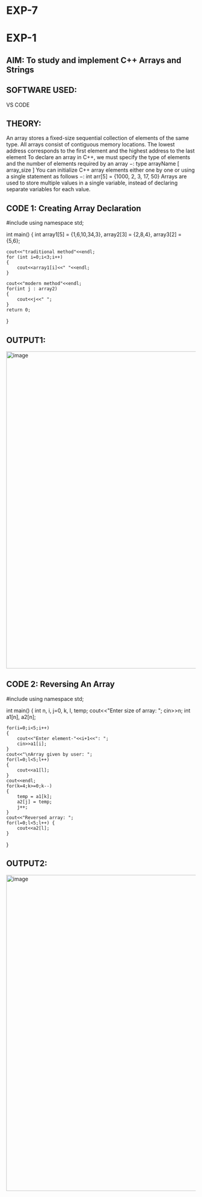 # EXP-7
# EXP-1
## AIM: To study and implement C++ Arrays and Strings

## SOFTWARE USED: 

VS CODE

## THEORY:

An array stores a fixed-size sequential collection of elements of the same type. All arrays consist of contiguous memory locations. The lowest address corresponds to the first element and the highest address to the last element To declare an array in C++, we must specify the type of elements and the number of elements required by an array −: type arrayName [ array_size ] You can initialize C++ array elements either one by one or using a single statement as follows −: int arr[5] = {1000, 2, 3, 17, 50} Arrays are used to store multiple values in a single variable, instead of declaring separate variables for each value.

## CODE 1: Creating Array Declaration

#include<iostream>
using namespace std;

int main()
{
    int array1[5] = {1,6,10,34,3}, array2[3] = {2,8,4}, array3[2] = {5,6};

    cout<<"traditional method"<<endl;
    for (int i=0;i<3;i++)
    {
        cout<<array1[i]<<" "<<endl;
    }

    cout<<"modern method"<<endl;
    for(int j : array2)
    {
        cout<<j<<" ";
    }
    return 0;
}

## OUTPUT1:

<img width="842" alt="image" src="https://github.com/user-attachments/assets/75089078-8226-46f2-a4d5-161f388bc5a4">

## CODE 2: Reversing An Array

#include<iostream>
using namespace std;

int main() 
{
    int n, i, j=0, k, l, temp;
    cout<<"Enter size of array: ";
    cin>>n;
    int a1[n], a2[n];

    for(i=0;i<5;i++) 
    {
        cout<<"Enter element-"<<i+1<<": ";
        cin>>a1[i];
    }
    cout<<"\nArray given by user: ";
    for(l=0;l<5;l++) 
    {
        cout<<a1[l];
    }
    cout<<endl;
    for(k=4;k>=0;k--) 
    {
        temp = a1[k];
        a2[j] = temp;
        j++;
    }
    cout<<"Reversed array: ";
    for(l=0;l<5;l++) {
        cout<<a2[l];
    }
}

## OUTPUT2:

<img width="839" alt="image" src="https://github.com/user-attachments/assets/44a08fbb-1866-4017-bc6a-b25cb3859f8b">
